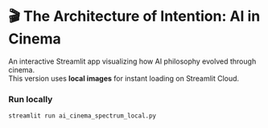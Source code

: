 # 🎬 The Architecture of Intention: AI in Cinema

An interactive Streamlit app visualizing how AI philosophy evolved through cinema.  
This version uses **local images** for instant loading on Streamlit Cloud.

### Run locally
```bash
streamlit run ai_cinema_spectrum_local.py
